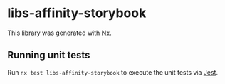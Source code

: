 # libs-affinity-storybook

This library was generated with [Nx](https://nx.dev).

## Running unit tests

Run `nx test libs-affinity-storybook` to execute the unit tests via [Jest](https://jestjs.io).
